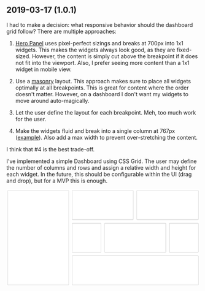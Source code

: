 ## 2019-03-17 (1.0.1)

I had to make a decision: what responsive behavior should the dashboard grid follow? There are multiple approaches:

1. [Hero Panel](https://heropanel.com/) uses pixel-perfect sizings and breaks at 700px into 1x1 widgets. This makes the widgets always look good, as they are fixed-sized. However, the content is simply cut above the breakpoint if it does not fit into the viewport. Also, I prefer seeing more content than a 1x1 widget in mobile view.

2. Use a [masonry](https://masonry.desandro.com/) layout. This approach makes sure to place all widgets optimally at all breakpoints. This is great for content where the order doesn't matter. However, on a dashboard I don't want my widgets to move around auto-magically.

3. Let the user define the layout for each breakpoint. Meh, too much work for the user.

4. Make the widgets fluid and break into a single column at 767px ([example](https://colorlib.com/polygon/adminator/index.html)). Also add a max width to prevent over-stretching the content.

I think that #4 is the best trade-off.

I've implemented a simple Dashboard using CSS Grid. The user may define the number of columns and rows and assign a relative width and height for each widget. In the future, this should be configurable within the UI (drag and drop), but for a MVP this is enough.

![](../assets/img/1.0.1.png)
